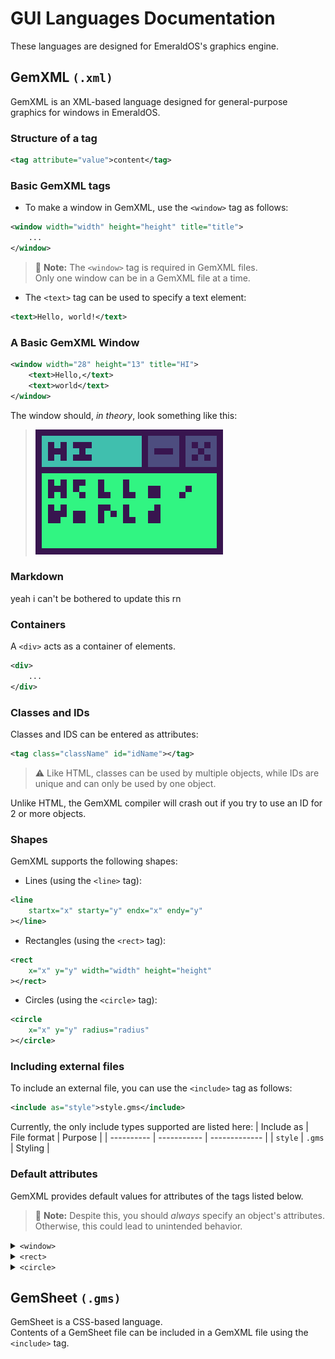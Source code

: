 # GUI Languages Documentation

These languages are designed for EmeraldOS's graphics engine.

## GemXML `(.xml)`

GemXML is an XML-based language designed for general-purpose graphics for windows in EmeraldOS.

### Structure of a tag
```xml
<tag attribute="value">content</tag>
```

### Basic GemXML tags

- To make a window in GemXML, use the `<window>` tag as follows:
```xml
<window width="width" height="height" title="title">
	...
</window>
```
> 📝 **Note:** The `<window>` tag is required in GemXML files.<br>
> Only one window can be in a GemXML file at a time.

- The `<text>` tag can be used to specify a text element:
```xml
<text>Hello, world!</text>
```

### A Basic GemXML Window
```xml
<window width="28" height="13" title="HI">
	<text>Hello,</text>
	<text>world</text>
</window>
```
The window should, *in theory*, look something like this:
> ![A window displaying 'Hello, world'](helloworld.png)

### Markdown
yeah i can't be bothered to update this rn

### Containers

A `<div>` acts as a container of elements.
```xml
<div>
	...
</div>
```

### Classes and IDs

Classes and IDS can be entered as attributes:
```xml
<tag class="className" id="idName"></tag>
```

> ⚠️ Like HTML, classes can be used by multiple objects, while IDs are unique and can only be used by one object.

Unlike HTML, the GemXML compiler will crash out if you try to use an ID for 2 or more objects.

### Shapes

GemXML supports the following shapes:
- Lines (using the `<line>` tag):
```xml
<line
	startx="x" starty="y" endx="x" endy="y"
></line>
```
- Rectangles (using the `<rect>` tag):
```xml
<rect
	x="x" y="y" width="width" height="height"
></rect>
```
- Circles (using the `<circle>` tag):
```xml
<circle
	x="x" y="y" radius="radius"
></circle>
```

### Including external files
To include an external file, you can use the `<include>` tag as follows:
```xml
<include as="style">style.gms</include>
```
Currently, the only include types supported are listed here:
| Include as | File format | Purpose       |
| ---------- | ----------- | ------------- |
| `style`    | `.gms`      | Styling       |

### Default attributes

GemXML provides default values for attributes of the tags listed below.

> 📝 **Note:** Despite this, you should *always* specify an object's attributes. Otherwise, this could lead to unintended behavior.

<details>
<summary><code>&lt;window&gt;</code></summary>

- `x = 45`
- `y = 35`
- `width = 30`
- `height = 20`
</details>

<details>
<summary><code>&lt;rect&gt;</code></summary>

- `x = window.width/2 - 5`
- `y = window.height/2 - 3`
- `width = 10`
- `height = 6`
</details>

<details>
<summary><code>&lt;circle&gt;</code></summary>

- `x = window.width / 2`
- `y = window.height / 2`
- `radius = 4`
</details>

## GemSheet `(.gms)`

GemSheet is a CSS-based language.<br>
Contents of a GemSheet file can be included in a GemXML file using the `<include>` tag.
